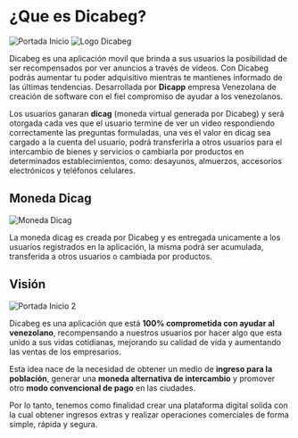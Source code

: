 # ¿Que es Dicabeg?

<img class="covers cover-page" :src="$withBase('/img/portada_inicio.jpg')" alt="Portada Inicio" />

<img class="logos-spin" :src="$withBase('/img/dicabeg.png')" alt="Logo Dicabeg" />

Dicabeg es una aplicación movil que brinda a sus usuarios la posibilidad de ser recompensados por ver anuncios a través de videos. Con Dicabeg podrás aumentar tu poder adquisitivo mientras te mantienes informado de las últimas tendencias. Desarrollada por **Dicapp** empresa Venezolana de creación de software con el fiel compromiso de ayudar a los venezolanos.

Los usuarios ganaran **dicag** (moneda virtual generada por Dicabeg) y será otorgada cada ves que el usuario termine de ver un video respondiendo correctamente las preguntas formuladas, una ves el valor en dicag sea cargado a la cuenta del usuario, podrá transferirla a otros usuarios para el intercambio de bienes y servicios o cambiarla por productos en determinados establecimientos, como: desayunos, almuerzos, accesorios electrónicos y teléfonos celulares.

## Moneda Dicag

<img class="logos-spin" :src="$withBase('/img/dicag.png')" alt="Moneda Dicag" />

La moneda dicag es creada por Dicabeg y es entregada unicamente a los usuarios registrados en la aplicación, la misma podrá ser acumulada, transferida a otros usuarios o cambiada por productos.


## Visión

<img class="covers cover-page" :src="$withBase('/img/portada_inicio2.jpg')" alt="Portada Inicio 2" />

Dicabeg es una aplicación que está **100% comprometida con ayudar al venezolano**, recompensando a nuestros usuarios por hacer algo que esta unido a sus vidas cotidianas, mejorando su calidad de vida y aumentando las ventas de los empresarios.

Esta idea nace de la necesidad de obtener un medio de **ingreso para la población**, generar una **moneda alternativa de intercambio** y promover otro **modo convencional de pago** en las ciudades.

Por lo tanto, tenemos como finalidad crear una plataforma digital solida con la cual obtener ingresos extras y realizar operaciones comerciales de forma simple, rápida y segura.